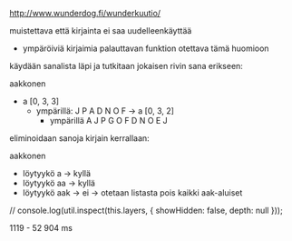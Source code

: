 http://www.wunderdog.fi/wunderkuutio/

muistettava että kirjainta ei saa uudelleenkäyttää
- ympäröiviä kirjaimia palauttavan funktion otettava tämä huomioon

käydään sanalista läpi ja tutkitaan jokaisen rivin sana erikseen:

aakkonen

- a [0, 3, 3]
    - ympärillä: J P A D N O F
    -> a [0, 3, 2]
        - ympärillä A J P G O F D N O E J

eliminoidaan sanoja kirjain kerrallaan:

aakkonen

- löytyykö a
    -> kyllä
- löytyykö aa
    -> kyllä
- löytyykö aak
    -> ei
    -> otetaan listasta pois kaikki aak-aluiset


// console.log(util.inspect(this.layers, { showHidden: false, depth: null }));


1119 - 52 904 ms

